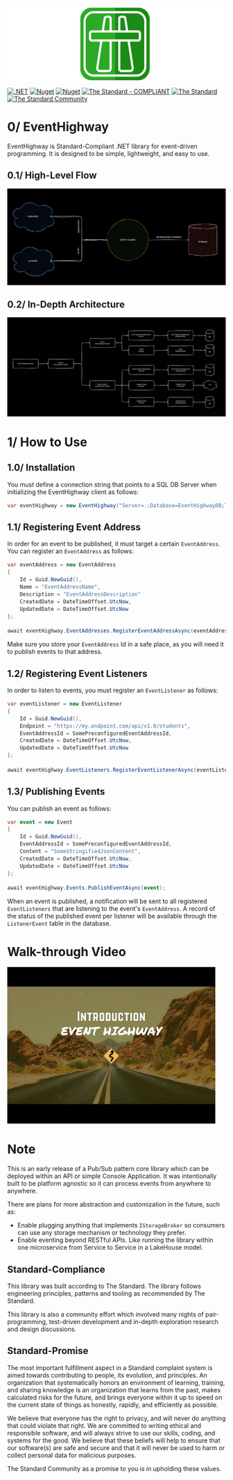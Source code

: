 
![EventHighway](https://raw.githubusercontent.com/hassanhabib/EventHighway/refs/heads/main/EventHighway.Core/Resources/Images/eventhighway-gitlogo.png)

[![.NET](https://github.com/hassanhabib/EventHighway/actions/workflows/dotnet.yml/badge.svg)](https://github.com/hassanhabib/RESTFulSense/actions/workflows/dotnet.yml)
[![Nuget](https://img.shields.io/nuget/v/EventHighway?logo=nuget&style=default)](https://www.nuget.org/packages/EventHighway)
[![Nuget](https://img.shields.io/nuget/dt/EventHighway?logo=nuget&style=default&color=blue&label=Downloads)](https://www.nuget.org/packages/EventHighway)
[![The Standard - COMPLIANT](https://img.shields.io/badge/The_Standard-COMPLIANT-2ea44f?style=default)](https://github.com/hassanhabib/The-Standard)
[![The Standard](https://img.shields.io/github/v/release/hassanhabib/The-Standard?filter=v2.11.1&style=default&label=Standard%20Version&color=2ea44f)](https://github.com/hassanhabib/The-Standard/tree/2.11.1)
[![The Standard Community](https://img.shields.io/discord/934130100008538142?style=default&color=%237289da&label=The%20Standard%20Community&logo=Discord)](https://discord.gg/vdPZ7hS52X)

# 0/ EventHighway

EventHighway is Standard-Compliant .NET library for event-driven programming. It is designed to be simple, lightweight, and easy to use.

## 0.1/ High-Level Flow

![High-Level Flow](https://raw.githubusercontent.com/hassanhabib/EventHighway/refs/heads/main/EventHighway.Core/Resources/Diagrams/highlevel-flow.png)

## 0.2/ In-Depth Architecture

![In-Depth Architecture](https://raw.githubusercontent.com/hassanhabib/EventHighway/refs/heads/main/EventHighway.Core/Resources/Diagrams/indepth-architecture.png)

# 1/ How to Use

## 1.0/ Installation

You must define a connection string that points to a SQL DB Server when initializing the EventHighway client as follows:

```csharp
var eventHighway = new EventHighway("Server=.;Database=EventHighwayDB;Trusted_Connection=True;");
```

## 1.1/ Registering Event Address

In order for an event to be published, it must target a certain `EventAddress`. You can register an `EventAddress` as follows:

```csharp
var eventAddress = new EventAddress 
{
	Id = Guid.NewGuid(),
	Name = "EventAddressName",
	Description = "EventAddressDescription"
	CreatedDate = DateTimeOffset.UtcNow,
	UpdatedDate = DateTimeOffset.UtcNow
};

await eventHighway.EventAddresses.RegisterEventAddressAsync(eventAddress);
```

Make sure you store your `EventAddress` Id in a safe place, as you will need it to publish events to that address.

## 1.2/ Registering Event Listeners

In order to listen to events, you must register an `EventListener` as follows:

```csharp
var eventListener = new EventListener
{
	Id = Guid.NewGuid(),
	Endpoint = "https://my.endpoint.com/api/v1.0/students",
	EventAddressId = SomePreconfiguredEventAddressId,
	CreatedDate = DateTimeOffset.UtcNow,
	UpdatedDate = DateTimeOffset.UtcNow
};

await eventHighway.EventListeners.RegisterEventListenerAsync(eventListener);
```

## 1.3/ Publishing Events

You can publish an event as follows:

```csharp
var event = new Event
{
	Id = Guid.NewGuid(),
	EventAddressId = SomePreconfiguredEventAddressId,
	Content = "SomeStringifiedJsonContent",
	CreatedDate = DateTimeOffset.UtcNow,
	UpdatedDate = DateTimeOffset.UtcNow
};

await eventHighway.Events.PublishEventAsync(event);

```

When an event is published, a notification will be sent to all registered `EventListeners` that are listening to the event's `EventAddress`. A record of the status of the published event per listener will be available through the `ListenerEvent` table in the database.

# Walk-through Video

[![YouTube EventHighway Introduction](https://raw.githubusercontent.com/hassanhabib/EventHighway/refs/heads/main/EventHighway.Core/Resources/Images/YT/intro-eventhighway.jpg)](https://www.youtube.com/watch?v=z3_wx29Cs9U)

# Note

This is an early release of a Pub/Sub pattern core library which can be deployed within an API or simple Console Application. It was intentionally built to be platform agnostic so it can process events from anywhere to anywhere.

There are plans for more abstraction and customization in the future, such as:

- Enable plugging anything that implements `IStorageBroker` so consumers can use any storage mechanism or technology they prefer.
- Enable eventing beyond RESTful APIs. Like running the library within one microservice from Service to Service in a LakeHouse model.

## Standard-Compliance
This library was built according to The Standard. The library follows engineering principles, patterns and tooling as recommended by The Standard.

This library is also a community effort which involved many nights of pair-programming, test-driven development and in-depth exploration research and design discussions.

## Standard-Promise
The most important fulfillment aspect in a Standard complaint system is aimed towards contributing to people, its evolution, and principles.
An organization that systematically honors an environment of learning, training, and sharing knowledge is an organization that learns from the past, makes calculated risks for the future, 
and brings everyone within it up to speed on the current state of things as honestly, rapidly, and efficiently as possible. 
 
We believe that everyone has the right to privacy, and will never do anything that could violate that right.
We are committed to writing ethical and responsible software, and will always strive to use our skills, coding, and systems for the good.
We believe that these beliefs will help to ensure that our software(s) are safe and secure and that it will never be used to harm or collect personal data for malicious purposes.
 
The Standard Community as a promise to you is in upholding these values.

